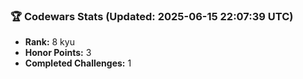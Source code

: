 ### 🏆 Codewars Stats (Updated: 2025-06-15 22:07:39 UTC)

- **Rank:** 8 kyu
- **Honor Points:** 3
- **Completed Challenges:** 1
